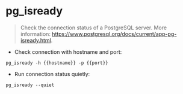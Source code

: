 # pg_isready

> Check the connection status of a PostgreSQL server.
> More information: <https://www.postgresql.org/docs/current/app-pg-isready.html>.

- Check connection with hostname and port:

`pg_isready -h {{hostname}} -p {{port}}`

- Run connection status quietly:

`pg_isready --quiet`
